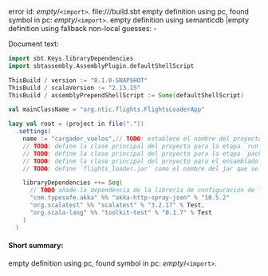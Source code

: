 error id: _empty_/`<import>`.
file://<WORKSPACE>/build.sbt
empty definition using pc, found symbol in pc: _empty_/`<import>`.
empty definition using semanticdb
|empty definition using fallback
non-local guesses:
	 -

Document text:

```scala
import sbt.Keys.libraryDependencies
import sbtassembly.AssemblyPlugin.defaultShellScript

ThisBuild / version := "0.1.0-SNAPSHOT"
ThisBuild / scalaVersion := "2.13.15"
ThisBuild / assemblyPrependShellScript := Some(defaultShellScript)

val mainClassName = "org.ntic.flights.FlightsLoaderApp"

lazy val root = (project in file("."))
  .settings(
    name := "cargador_vuelos",// TODO: establece el nombre del proyecto. Tiene que ser el mismo que el nombre que le has dado al proyecto en IntelliJ
    // TODO: define la clase principal del proyecto para la etapa `run` de `Compile`
    // TODO: define la clase principal del proyecto para la etapa `packageBin` de `Compile`
    // TODO: define la clase principal del proyecto para el ensamblado de `assembly`
    // TODO: define `flights_loader.jar` como el nombre del jar que se genera en la etapa assembly

    libraryDependencies ++= Seq(
      // TODO añade la dependencia de la librería de configuración de Typesafe
      "com.typesafe.akka" %% "akka-http-spray-json" % "10.5.2"
      "org.scalatest" %% "scalatest" % "3.2.17" % Test,
      "org.scala-lang" %% "toolkit-test" % "0.1.7" % Test
    )
  )

```

#### Short summary: 

empty definition using pc, found symbol in pc: _empty_/`<import>`.